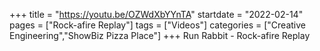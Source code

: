 +++
title = "https://youtu.be/OZWdXbYYnTA"
startdate = "2022-02-14"
pages = ["Rock-afire Replay"]
tags = ["Videos"]
categories = ["Creative Engineering","ShowBiz Pizza Place"]
+++
Run Rabbit - Rock-afire Replay
